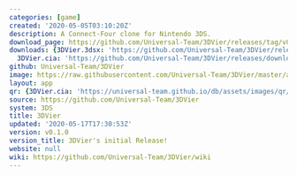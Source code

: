 ```yaml
---
categories: [game]
created: '2020-05-05T03:10:20Z'
description: A Connect-Four clone for Nintendo 3DS.
download_page: https://github.com/Universal-Team/3DVier/releases/tag/v0.1.0
downloads: {3DVier.3dsx: 'https://github.com/Universal-Team/3DVier/releases/download/v0.1.0/3DVier.3dsx',
  3DVier.cia: 'https://github.com/Universal-Team/3DVier/releases/download/v0.1.0/3DVier.cia'}
github: Universal-Team/3DVier
image: https://raw.githubusercontent.com/Universal-Team/3DVier/master/app/banner.png
layout: app
qr: {3DVier.cia: 'https://universal-team.github.io/db/assets/images/qr/3dvier.cia.png'}
source: https://github.com/Universal-Team/3DVier
system: 3DS
title: 3DVier
updated: '2020-05-17T17:30:53Z'
version: v0.1.0
version_title: 3DVier's initial Release!
website: null
wiki: https://github.com/Universal-Team/3DVier/wiki
---
```

